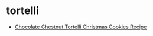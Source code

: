 # tortelli

 * [Chocolate Chestnut Tortelli Christmas Cookies Recipe](index/c/chocolate-chestnut-tortelli-christmas-cookies-recipe.json)
